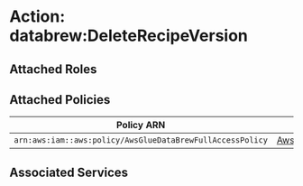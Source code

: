 # Action: databrew:DeleteRecipeVersion

## Attached Roles

## Attached Policies

| Policy ARN | Policy Name |
|------------|-------------|
| `arn:aws:iam::aws:policy/AwsGlueDataBrewFullAccessPolicy` | [AwsGlueDataBrewFullAccessPolicy](../policies.md#awsgluedatabrewfullaccesspolicy) |

## Associated Services

